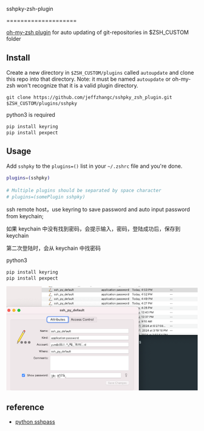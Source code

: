 sshpky-zsh-plugin

====================

[oh-my-zsh plugin](https://github.com/robbyrussell/oh-my-zsh) for auto updating of git-repositories in $ZSH_CUSTOM folder

## Install

Create a new directory in `$ZSH_CUSTOM/plugins` called `autoupdate` and clone this repo into that directory. Note: it must be named `autoupdate` or oh-my-zsh won't recognize that it is a valid plugin directory.

```
git clone https://github.com/jeffzhangc/sshpky_zsh_plugin.git $ZSH_CUSTOM/plugins/sshpky
```

python3 is required

```
pip install keyring
pip install pexpect
```

## Usage

Add `sshpky` to the `plugins=()` list in your `~/.zshrc` file and you're done.

```bash
plugins=(sshpky)

# Multiple plugins should be separated by space character
# plugins=(somePlugin sshpky)
```

ssh remote host，use keyring to save password and auto input password from keychain;

如果 keychain 中没有找到密码，会提示输入，密码，登陆成功后，保存到 keychain

第二次登陆时，会从 keychain 中找密码

python3

```
pip install keyring
pip install pexpect
```

![image-20241226182312785](README.assets/image-20241226182312785.png)

## reference

- [python sshpass](https://github.com/bdelliott/sshpass)
